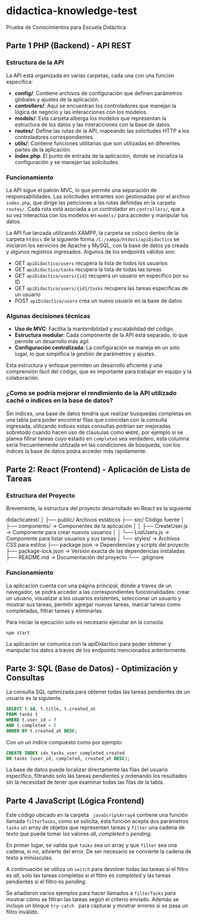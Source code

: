 
# didactica-knowledge-test

Prueba de Conocimientos para Escuela Didáctica

## Parte 1 PHP (Backend) - API REST

### Estructura de la API

La API está organizada en varias carpetas, cada una con una función específica:

- **config/**: Contiene archivos de configuración que definen parámetros globales y ajustes de la aplicación.
- **controllers/**: Aquí se encuentran los controladores que manejan la lógica de negocio y las interacciones con los modelos.
- **models/**: Esta carpeta alberga los modelos que representan la estructura de los datos y las interacciones con la base de datos.
- **routes/**: Define las rutas de la API, mapeando las solicitudes HTTP a los controladores correspondientes.
- **utils/**: Contiene funciones utilitarias que son utilizadas en diferentes partes de la aplicación.
- **index.php**: El punto de entrada de la aplicación, donde se inicializa la configuración y se manejan las solicitudes.

### Funcionamiento

La API sigue el patrón MVC, lo que permite una separación de responsabilidades. Las solicitudes entrantes son gestionadas por el archivo `index.php`, que dirige las peticiones a las rutas definidas en la carpeta `routes/`. Cada ruta está asociada a un controlador en `controllers/`, que a su vez interactúa con los modelos en `models/` para acceder y manipular los datos.

La API fue lanzada utilizando XAMPP, la carpeta se colocó dentro de la carpeta `htdocs` de la siguiente forma `/C:/xampp/htdocs/apiDidactico` se iniciaron los servicios de Apache y MySQL, con la base de datos ya creada y algunos registros ingresados. Algunos de los endpoints válidos son:

-  GET `apiDidactico/users` recupera la lista de todos los usuarios
- GET `apiDidactico/tasks` recupera la lista de todas las tareas
- GET `apiDidactico/users/{id}` recupera un usuario en específico por su ID
- GET `apiDidactico/users/{id}/tasks` recupera las tareas específicas de un usuario
- POST `apiDidactico/users` crea un nuevo usuario en la base de datos

### Algunas decisiones técnicas

- **Uso de MVC**: Facilita la mantenibilidad y escalabilidad del código.
- **Estructura modular**: Cada componente de la API está separado, lo que permite un desarrollo más ágil.
- **Configuración centralizada**: La configuración se maneja en un solo lugar, lo que simplifica la gestión de parámetros y ajustes.

Esta estructura y enfoque permiten un desarrollo eficiente y una comprensión fácil del código, que es importante para trabajar en equipo y la colaboración.

### ¿Como se podría mejorar el rendimiento de la API utilizado caché o índices en la base de datos?

Sin índices, una base de datos tendría que realizar busquedas completas en una tabla para poder encontrar filas que coincidan con la consulta ingresada, utilizando índices estas consultas podrían ser mejoradas sobretodo cuando hacen uso de clausulas como `WHERE`, por ejemplo si se planea filtrar tareas cuyo estado en `completed`  sea verdadero, esta columna sería frecuentemente utilizada en las condiciones de búsqueda, con los índices la base de datos podra acceder más rapidamente.

## Parte 2: React (Frontend) - Aplicación de Lista de Tareas

### Estructura del Proyecto 

Brevemente, la estructura del proyecto desarrollado en React es la siguiente

didacticatest/
│
├── public/  Archivos estáticos
├── src/ Código fuente
│ ├── components/  -> Componentes de la aplicación
│ │ ├── CreateUser.js -> Componente para crear nuevos usuarios
│ │ └── ListUsers.js -> Componente para listar usuarios y sus tareas
│ └── styles/ -> Archivos CSS para estilos
├── package.json -> Dependencias y scripts del proyecto
├── package-lock.json -> Versión exacta de las dependencias instaladas
├── README.md -> Documentación del proyecto
└── .gitignore

### Funcionamiento 

La aplicación cuenta con una página principal, donde a traves de un navegador, se podra acceder a las correspondientes funcionalidades: crear un usuario, visualizar a los usuarios existentes, seleccionar un usuario y mostrar sus tareas, permitir agregar nuevas tareas, marcar tareas como completadas, filtrar tareas y eliminarlas.

Para iniciar la ejecución solo es necesario ejecutar en la consola:

`npm start`

La aplicación se comunica con la apiDidactico para poder obtener y manipular los datos a traves de los endpoints mencionados anteriormente.

## Parte 3: SǪL (Base de Datos) - Optimización y Consultas

La consulta SQL optimizada para obtener todas las tareas pendientes de un usuario es la siguiente.

```sql
SELECT t.id, t.title, t.created_at
FROM tasks t
WHERE t.user_id = ?
AND t.completed = 0 
ORDER BY t.created_at DESC;
```
Con un un indíce compuesto como por ejemplo:

```sql
CREATE INDEX idx_tasks_user_completed_created 
ON tasks (user_id, completed, created_at DESC);
```

La base de datos puede localizar directamente las filas del usuario específico, filtrando solo las tareas pendientes y ordenando los resultados sin la necesidad de tener que examinar todas las filas de la tabla.

## Parte 4 JavaScript (Lógica Frontend)

Este código ubicado en la carpeta ` javaScriptArray4` contiene una función llamada `filterTasks`, como se solicita, esta función acepta dos parámetros `tasks` un array de objetos que representan tareas y `filter` una cadena de texto que puede tomar los valores *all*, *completed* o *pending*.

En primer lugar, se valida que `tasks` sea un array y que `filter` sea una cadena, si no, advierte del error. De ser necesario se convierte la cadena de texto a minúsculas.

A continuación se utiliza un `switch` para devolver todas las tareas si el filtro es *all*, solo las tareas completas si el filtro es *completed* y las tareas pendientes si el filtro es *pending*.

Se añadieron varios ejemplos para hacer llamados a `filterTasks` para mostrar cómo se filtran las tareas según el criterio enviado. Además se incluyo un bloque `try-catch ` para capturar y mostrar errores si se pasa un filtro inválido.





